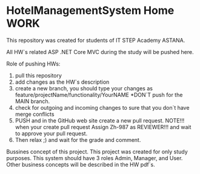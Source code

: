 # HotelManagementSystem Home WORK
This repository was created for students of IT STEP Academy ASTANA.

All HW`s related ASP .NET Core MVC  during the study will be pushed here.

Role of pushing HWs: 

1) pull this repository
2) add changes as the HW`s description
3) create a new branch, you should type your changes as feature/projectName/functionality/YourNAME   *DON`T push for the MAIN branch.
4) check for outgoing and incoming changes to sure that you don`t have merge conflicts
5) PUSH and in the GitHub web site create a new pull request. NOTE!!! when your create pull request Assign Zh-987 as REVIEWER!!! and wait to approve your pull request.
7) Then relax ;) and wait for the grade and comment.

Bussines concept of this project.
This project was created for only study purposes.
This system should have 3 roles Admin, Manager, and User.
Other business concepts will be described in the HW pdf`s.
